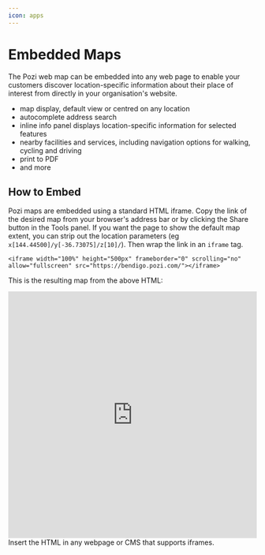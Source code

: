 ```yaml
---
icon: apps
---
```


# Embedded Maps

The Pozi web map can be embedded into any web page to enable your customers discover location-specific information about their place of interest from directly in your organisation's website.

* map display, default view or centred on any location
* autocomplete address search
* inline info panel displays location-specific information for selected features
* nearby facilities and services, including navigation options for walking, cycling and driving
* print to PDF
* and more

## How to Embed

Pozi maps are embedded using a standard HTML iframe. Copy the link of the desired map from your browser's address bar or by clicking the Share button in the Tools panel. If you want the page to show the default map extent, you can strip out the location parameters (eg `x[144.44500]/y[-36.73075]/z[10]/`). Then wrap the link in an `iframe` tag.

```
<iframe width="100%" height="500px" frameborder="0" scrolling="no" allow="fullscreen" src="https://bendigo.pozi.com/"></iframe>
```

This is the resulting map from the above HTML:

<iframe width="100%" height="500px" frameborder="0" scrolling="no" allow="fullscreen" src="https://bendigo.pozi.com/"></iframe>

</br>
Insert the HTML in any webpage or CMS that supports iframes.
